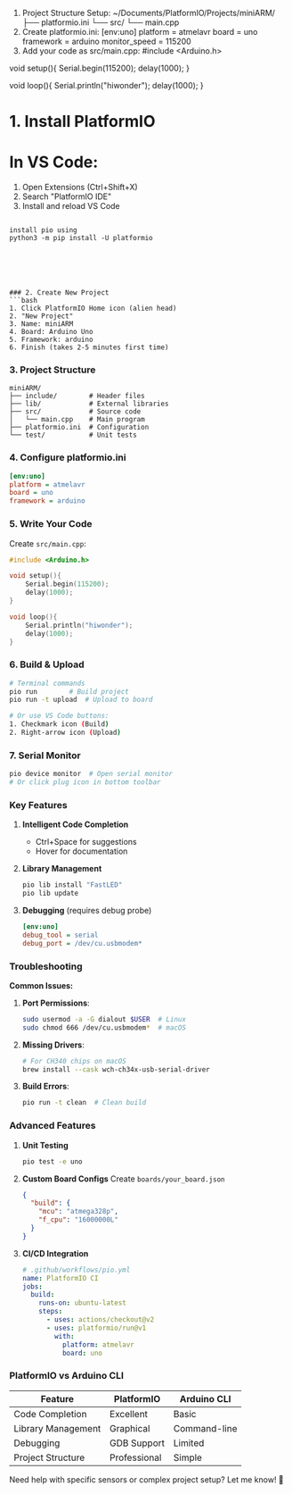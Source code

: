 
1. Project Structure Setup:
~/Documents/PlatformIO/Projects/miniARM/
├── platformio.ini
└── src/
    └── main.cpp
2. Create ⁠platformio.ini:
[env:uno]
platform = atmelavr
board = uno
framework = arduino
monitor_speed = 115200
3. Add your code as ⁠src/main.cpp:
#include <Arduino.h>

void setup(){
    Serial.begin(115200);
    delay(1000);
}

void loop(){
    Serial.println("hiwonder");
    delay(1000);
}





# 1. Install PlatformIO
# In VS Code:
1. Open Extensions (Ctrl+Shift+X)
2. Search "PlatformIO IDE"
3. Install and reload VS Code
```

install pio using 
python3 -m pip install -U platformio






### 2. Create New Project
```bash
1. Click PlatformIO Home icon (alien head)
2. "New Project"
3. Name: miniARM
4. Board: Arduino Uno
5. Framework: arduino
6. Finish (takes 2-5 minutes first time)
```

### 3. Project Structure
```
miniARM/
├── include/        # Header files
├── lib/            # External libraries
├── src/            # Source code
│   └── main.cpp    # Main program
├── platformio.ini  # Configuration
└── test/           # Unit tests
```

### 4. Configure platformio.ini
```ini
[env:uno]
platform = atmelavr
board = uno
framework = arduino
```

### 5. Write Your Code
Create `src/main.cpp`:
```cpp
#include <Arduino.h>

void setup(){
    Serial.begin(115200);
    delay(1000);
}

void loop(){
    Serial.println("hiwonder");
    delay(1000);
}
```

### 6. Build & Upload
```bash
# Terminal commands
pio run        # Build project
pio run -t upload  # Upload to board

# Or use VS Code buttons:
1. Checkmark icon (Build)
2. Right-arrow icon (Upload)
```

### 7. Serial Monitor
```bash
pio device monitor  # Open serial monitor
# Or click plug icon in bottom toolbar
```

### Key Features
1. **Intelligent Code Completion**
   - Ctrl+Space for suggestions
   - Hover for documentation

2. **Library Management**
   ```bash
   pio lib install "FastLED"
   pio lib update
   ```

3. **Debugging** (requires debug probe)
   ```ini
   [env:uno]
   debug_tool = serial
   debug_port = /dev/cu.usbmodem*
   ```

### Troubleshooting
**Common Issues:**
1. **Port Permissions**:
   ```bash
   sudo usermod -a -G dialout $USER  # Linux
   sudo chmod 666 /dev/cu.usbmodem*  # macOS
   ```

2. **Missing Drivers**:
   ```bash
   # For CH340 chips on macOS
   brew install --cask wch-ch34x-usb-serial-driver
   ```

3. **Build Errors**:
   ```bash
   pio run -t clean  # Clean build
   ```

### Advanced Features
1. **Unit Testing**
   ```bash
   pio test -e uno
   ```

2. **Custom Board Configs**
   Create `boards/your_board.json`
   ```json
   {
     "build": {
       "mcu": "atmega328p",
       "f_cpu": "16000000L"
     }
   }
   ```

3. **CI/CD Integration**
   ```yaml
   # .github/workflows/pio.yml
   name: PlatformIO CI
   jobs:
     build:
       runs-on: ubuntu-latest
       steps:
         - uses: actions/checkout@v2
         - uses: platformio/run@v1
           with:
             platform: atmelavr
             board: uno
   ```

### PlatformIO vs Arduino CLI
| Feature              | PlatformIO       | Arduino CLI      |
|----------------------|------------------|------------------|
| Code Completion      | Excellent        | Basic            |
| Library Management   | Graphical        | Command-line     |
| Debugging            | GDB Support      | Limited          |
| Project Structure    | Professional     | Simple           |

Need help with specific sensors or complex project setup? Let me know! 🚀

